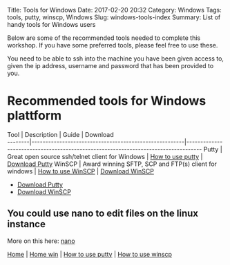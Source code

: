 Title: Tools for Windows
Date: 2017-02-20 20:32
Category: Windows
Tags: tools, putty, winscp, Windows
Slug: windows-tools-index
Summary: List of handy tools for Windows users

Below are some of the recommended tools needed to complete this workshop.
If you have some preferred tools, please feel free to use these.

You need to be able to ssh into the machine you have been given access to, given
the ip address, username and password that has been provided to you.

# Recommended tools for Windows plattform
Tool    |  Description                                          | Guide                                           | Download      
--------|-------------------------------------------------------|-----------------------------------------------------------------------------------
Putty   | Great open source ssh/telnet client for Windows       |  [How to use putty]({filename}/win/putty.md)    | [Download Putty](http://www.putty.org/)
WinSCP  | Award winning SFTP, SCP and FTP(s) client for windows |  [How to use WinSCP]({filename}/win/winscp.md)  | [Download WinSCP](https://winscp.net/eng/index.php)

* [Download Putty](http://www.putty.org/)
* [Download WinSCP](https://winscp.net/eng/index.php)

## You could use nano to edit files on the linux instance
More on this here: [nano]({filename}/mac/nano.md)

[Home](/) |
[Home win]({filename}/win/index.md) |
[How to use putty]({filename}/win/putty.md) |
[How to use winscp]({filename}/win/winscp.md)

